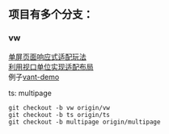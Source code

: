 ## 项目有多个分支：
### vw
[单屏页面响应式适配玩法](https://aotu.io/notes/2018/10/22/Responsive-single-screen-design/)  
[利用视口单位实现适配布局](https://aotu.io/notes/2017/04/28/2017-4-28-CSS-viewport-units/)  
例子[vant-demo](https://github.com/youzan/vant-demo/tree/master/viewport)  

ts:
multipage

```
git checkout -b vw origin/vw
git checkout -b ts origin/ts
git checkout -b multipage origin/multipage
```
